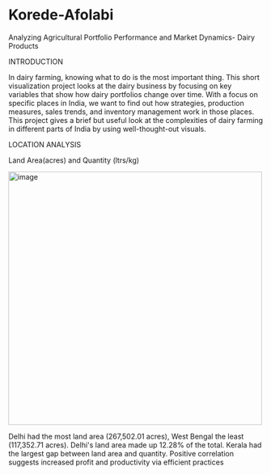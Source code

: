 # Korede-Afolabi
Analyzing Agricultural Portfolio Performance and Market Dynamics- Dairy Products

INTRODUCTION

In dairy farming, knowing what to do is the most important thing. This short visualization project looks at the dairy business by focusing on key variables that show how dairy portfolios change over time. With a focus on specific places in India, we want to find out how strategies, production measures, sales trends, and inventory management work in those places. This project gives a brief but useful look at the complexities of dairy farming in different parts of India by using well-thought-out visuals.

LOCATION ANALYSIS

Land Area(acres) and Quantity (ltrs/kg)

<img width="501" alt="image" src="https://github.com/Korederuthie/Korede-Afolabi/assets/101185644/49b5e369-d167-4201-87c1-c3c3bf314a00">

Delhi had the most land area (267,502.01 acres), West Bengal the least (117,352.71 acres). Delhi's land area made up 12.28% of the total. Kerala had the largest gap between land area and quantity. Positive correlation suggests increased profit and productivity via efficient practices

 


 


 




